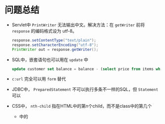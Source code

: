 # 问题总结

- Servlet中 `PrintWriter` 无法输出中文。解决方法：在 `getWriter` 前将 `response` 的编码格式设为 utf-8。
    
    ```Java
    response.setContentType("text/plain");
    response.setCharacterEncoding("utf-8");
    PrintWriter out = response.getWriter();
    ```
    
- SQL中，嵌套语句也可以用在 `update` 中
    
    ```SQL
    update customer set balance = balance - (select price from items where id=?) where id=1;
    ```
    
- `c:url` 完全可以用 `form` 替代
- JDBC中， `PreparedStatement` 不可以执行多条不一样的SQL，但 `Statement` 可以
- CSS中， `nth-child` 指在HTML中的第n个child，而不是class中的第几个
    - <table>中的<tr>